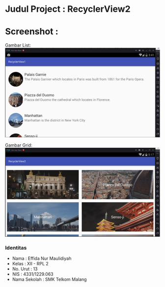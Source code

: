 # Judul Project : RecyclerView2
# Screenshot :
Gambar List: 
![alt text](https://github.com/Effida/RecyclerView2/blob/master/2.PNG "Gambar List")

Gambar Grid: 
![alt text](https://github.com/Effida/RecyclerView2/blob/master/3.PNG "Gambar Grid")

### Identitas
+ Nama : Effida Nur Maulidiyah
+ Kelas : XII - RPL 2
+ No. Urut : 13
+ NIS : 4331/1229.063
+ Nama Sekolah : SMK Telkom Malang

